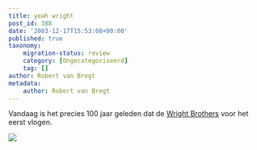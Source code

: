 ```yaml
---
title: yeah wright
post_id: 388
date: '2003-12-17T15:53:08+00:00'
published: true
taxonomy:
    migration-status: review
    category: [Ongecategoriseerd]
    tag: []
author: Robert van Bregt
metadata:
    author: Robert van Bregt
---
```

Vandaag is het precies 100 jaar geleden dat de [Wright Brothers](http://www.google.nl/search?q=wright+brothers) voor het eerst vlogen.

[![](http://www.robertvanbregt.nl/wp/wp-content/uploads/2018/07/doodle-flight-300x150.jpg)](https://www.google.com/doodles/100th-anniversary-of-flight)